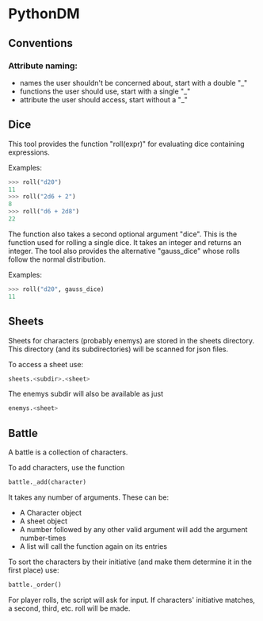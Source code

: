 # PythonDM

## Conventions

### Attribute naming:

- names the user shouldn't be concerned about, start with a double "\_"
- functions the user should use, start with a single "\_"
- attribute the user should access, start without a "\_"

## Dice

This tool provides the function "roll(expr)" for evaluating dice containing expressions.

Examples:
```python
>>> roll("d20")
11
>>> roll("2d6 + 2")
8
>>> roll("d6 + 2d8")
22
```

The function also takes a second optional argument "dice". This is the function used for
rolling a single dice. It takes an integer and returns an integer. The tool also provides
the alternative "gauss\_dice" whose rolls follow the normal distribution.

Examples:
```python
>>> roll("d20", gauss_dice)
11
```

## Sheets

Sheets for characters (probably enemys) are stored in the sheets directory.
This directory (and its subdirectories) will be scanned for json files.

To access a sheet use:
```python
sheets.<subdir>.<sheet>
```

The enemys subdir will also be available as just
```python
enemys.<sheet>
```

## Battle

A battle is a collection of characters.

To add characters, use the function
```python
battle._add(character)
```
It takes any number of arguments. These can be:

- A Character object
- A sheet object
- A number followed by any other valid argument will add the argument number-times
- A list will call the function again on its entries

To sort the characters by their initiative (and make them determine it in the first place) use:
```python
battle._order()
```

For player rolls, the script will ask for input.
If characters' initiative matches, a second, third, etc. roll will be made.
